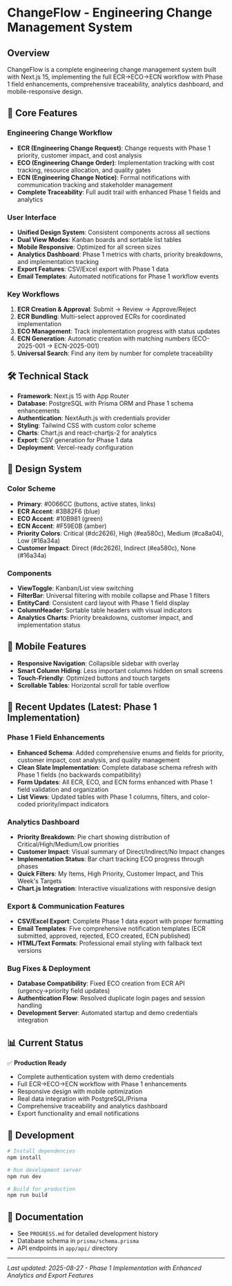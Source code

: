 # ChangeFlow - Engineering Change Management System

## Overview
ChangeFlow is a complete engineering change management system built with Next.js 15, implementing the full ECR→ECO→ECN workflow with Phase 1 field enhancements, comprehensive traceability, analytics dashboard, and mobile-responsive design.

## 🎯 Core Features

### Engineering Change Workflow
- **ECR (Engineering Change Request)**: Change requests with Phase 1 priority, customer impact, and cost analysis
- **ECO (Engineering Change Order)**: Implementation tracking with cost tracking, resource allocation, and quality gates
- **ECN (Engineering Change Notice)**: Formal notifications with communication tracking and stakeholder management
- **Complete Traceability**: Full audit trail with enhanced Phase 1 fields and analytics

### User Interface
- **Unified Design System**: Consistent components across all sections
- **Dual View Modes**: Kanban boards and sortable list tables
- **Mobile Responsive**: Optimized for all screen sizes
- **Analytics Dashboard**: Phase 1 metrics with charts, priority breakdowns, and implementation tracking
- **Export Features**: CSV/Excel export with Phase 1 data
- **Email Templates**: Automated notifications for Phase 1 workflow events

### Key Workflows
1. **ECR Creation & Approval**: Submit → Review → Approve/Reject
2. **ECR Bundling**: Multi-select approved ECRs for coordinated implementation
3. **ECO Management**: Track implementation progress with status updates
4. **ECN Generation**: Automatic creation with matching numbers (ECO-2025-001 → ECN-2025-001)
5. **Universal Search**: Find any item by number for complete traceability

## 🛠️ Technical Stack

- **Framework**: Next.js 15 with App Router
- **Database**: PostgreSQL with Prisma ORM and Phase 1 schema enhancements
- **Authentication**: NextAuth.js with credentials provider
- **Styling**: Tailwind CSS with custom color scheme
- **Charts**: Chart.js and react-chartjs-2 for analytics
- **Export**: CSV generation for Phase 1 data
- **Deployment**: Vercel-ready configuration

## 🎨 Design System

### Color Scheme
- **Primary**: #0066CC (buttons, active states, links)
- **ECR Accent**: #3B82F6 (blue)
- **ECO Accent**: #10B981 (green)  
- **ECN Accent**: #F59E0B (amber)
- **Priority Colors**: Critical (#dc2626), High (#ea580c), Medium (#ca8a04), Low (#16a34a)
- **Customer Impact**: Direct (#dc2626), Indirect (#ea580c), None (#16a34a)

### Components
- **ViewToggle**: Kanban/List view switching
- **FilterBar**: Universal filtering with mobile collapse and Phase 1 filters
- **EntityCard**: Consistent card layout with Phase 1 field display
- **ColumnHeader**: Sortable table headers with visual indicators
- **Analytics Charts**: Priority breakdowns, customer impact, and implementation status

## 📱 Mobile Features

- **Responsive Navigation**: Collapsible sidebar with overlay
- **Smart Column Hiding**: Less important columns hidden on small screens
- **Touch-Friendly**: Optimized buttons and touch targets
- **Scrollable Tables**: Horizontal scroll for table overflow

## 🚀 Recent Updates (Latest: Phase 1 Implementation)

### Phase 1 Field Enhancements
- **Enhanced Schema**: Added comprehensive enums and fields for priority, customer impact, cost analysis, and quality management
- **Clean Slate Implementation**: Complete database schema refresh with Phase 1 fields (no backwards compatibility)
- **Form Updates**: All ECR, ECO, and ECN forms enhanced with Phase 1 field validation and organization
- **List Views**: Updated tables with Phase 1 columns, filters, and color-coded priority/impact indicators

### Analytics Dashboard
- **Priority Breakdown**: Pie chart showing distribution of Critical/High/Medium/Low priorities
- **Customer Impact**: Visual summary of Direct/Indirect/No Impact changes
- **Implementation Status**: Bar chart tracking ECO progress through phases
- **Quick Filters**: My Items, High Priority, Customer Impact, and This Week's Targets
- **Chart.js Integration**: Interactive visualizations with responsive design

### Export & Communication Features
- **CSV/Excel Export**: Complete Phase 1 data export with proper formatting
- **Email Templates**: Five comprehensive notification templates (ECR submitted, approved, rejected, ECO created, ECN published)
- **HTML/Text Formats**: Professional email styling with fallback text versions

### Bug Fixes & Deployment
- **Database Compatibility**: Fixed ECO creation from ECR API (urgency→priority field updates)
- **Authentication Flow**: Resolved duplicate login pages and session handling
- **Development Server**: Automated startup and demo credentials integration

## 📊 Current Status

✅ **Production Ready**
- Complete authentication system with demo credentials
- Full ECR→ECO→ECN workflow with Phase 1 enhancements
- Responsive design with mobile optimization
- Real data integration with PostgreSQL/Prisma
- Comprehensive traceability and analytics dashboard
- Export functionality and email notifications

## 🔧 Development

```bash
# Install dependencies
npm install

# Run development server
npm run dev

# Build for production
npm run build
```

## 📄 Documentation

- See `PROGRESS.md` for detailed development history
- Database schema in `prisma/schema.prisma`
- API endpoints in `app/api/` directory

---

*Last updated: 2025-08-27 - Phase 1 Implementation with Enhanced Analytics and Export Features*